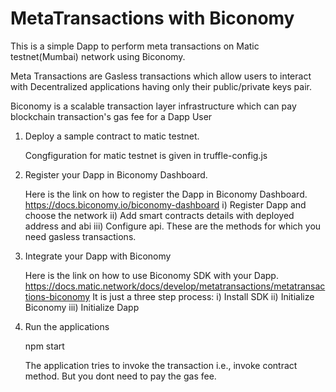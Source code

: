 # MetaTransactions with Biconomy

This is a simple Dapp to perform meta transactions on Matic testnet(Mumbai) network using Biconomy.

Meta Transactions are Gasless transactions which allow users to interact with Decentralized applications having only their public/private keys pair.

Biconomy is a scalable transaction layer infrastructure which can pay blockchain transaction's gas fee for a Dapp User

1. Deploy a sample contract to matic testnet. 

   Congfiguration for matic testnet is given in truffle-config.js
   
2. Register your Dapp in Biconomy Dashboard.

   Here is the link on how to register the Dapp in Biconomy Dashboard.
   https://docs.biconomy.io/biconomy-dashboard
     i) Register Dapp and choose the network
     ii) Add smart contracts details with deployed address and abi
     iii) Configure api. These are the methods for which you need gasless transactions.
   
3. Integrate your Dapp with Biconomy

    Here is the link on how to use Biconomy SDK with your Dapp.
    https://docs.matic.network/docs/develop/metatransactions/metatransactions-biconomy
    It is just a three step process:
     i) Install SDK
     ii) Initialize Biconomy
     iii) Initialize Dapp
    
4. Run the applications

   npm start
   
   The application tries to invoke the transaction i.e., invoke contract method. But you dont need to pay the gas fee.
   
   
   


   
